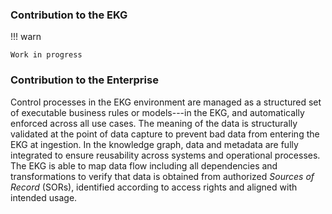 ### Contribution to the EKG

!!! warn

    Work in progress

### Contribution to the Enterprise

Control processes in the EKG environment are managed
as a structured set of executable business rules
or models---in the EKG, and automatically enforced
across all use cases.
The meaning of the data is structurally validated at
the point of data capture to prevent bad data from
entering the EKG at ingestion.
In the knowledge graph, data and metadata are fully
integrated to ensure reusability across systems
and operational processes.
The EKG is able to map data flow including all
dependencies and transformations to verify that
data is obtained from authorized _Sources of Record_ (SORs),
identified according to access rights and aligned
with intended usage.

